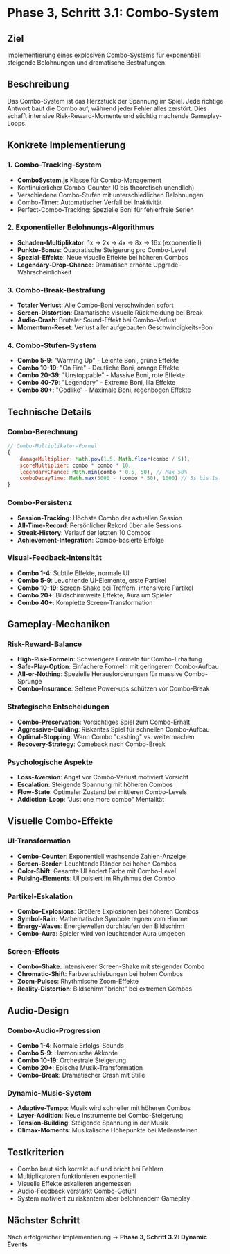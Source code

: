 # Phase 3, Schritt 3.1: Combo-System

## Ziel
Implementierung eines explosiven Combo-Systems für exponentiell steigende Belohnungen und dramatische Bestrafungen.

## Beschreibung
Das Combo-System ist das Herzstück der Spannung im Spiel. Jede richtige Antwort baut die Combo auf, während jeder Fehler alles zerstört. Dies schafft intensive Risk-Reward-Momente und süchtig machende Gameplay-Loops.

## Konkrete Implementierung

### 1. Combo-Tracking-System
- **ComboSystem.js** Klasse für Combo-Management
- Kontinuierlicher Combo-Counter (0 bis theoretisch unendlich)
- Verschiedene Combo-Stufen mit unterschiedlichen Belohnungen
- Combo-Timer: Automatischer Verfall bei Inaktivität
- Perfect-Combo-Tracking: Spezielle Boni für fehlerfreie Serien

### 2. Exponentieller Belohnungs-Algorithmus
- **Schaden-Multiplikator**: 1x → 2x → 4x → 8x → 16x (exponentiell)
- **Punkte-Bonus**: Quadratische Steigerung pro Combo-Level
- **Spezial-Effekte**: Neue visuelle Effekte bei höheren Combos
- **Legendary-Drop-Chance**: Dramatisch erhöhte Upgrade-Wahrscheinlichkeit

### 3. Combo-Break-Bestrafung
- **Totaler Verlust**: Alle Combo-Boni verschwinden sofort
- **Screen-Distortion**: Dramatische visuelle Rückmeldung bei Break
- **Audio-Crash**: Brutaler Sound-Effekt bei Combo-Verlust
- **Momentum-Reset**: Verlust aller aufgebauten Geschwindigkeits-Boni

### 4. Combo-Stufen-System
- **Combo 5-9**: "Warming Up" - Leichte Boni, grüne Effekte
- **Combo 10-19**: "On Fire" - Deutliche Boni, orange Effekte
- **Combo 20-39**: "Unstoppable" - Massive Boni, rote Effekte
- **Combo 40-79**: "Legendary" - Extreme Boni, lila Effekte
- **Combo 80+**: "Godlike" - Maximale Boni, regenbogen Effekte

## Technische Details

### Combo-Berechnung
```javascript
// Combo-Multiplikator-Formel
{
    damageMultiplier: Math.pow(1.5, Math.floor(combo / 5)),
    scoreMultiplier: combo * combo * 10,
    legendaryChance: Math.min(combo * 0.5, 50), // Max 50%
    comboDecayTime: Math.max(5000 - (combo * 50), 1000) // 5s bis 1s
}
```

### Combo-Persistenz
- **Session-Tracking**: Höchste Combo der aktuellen Session
- **All-Time-Record**: Persönlicher Rekord über alle Sessions
- **Streak-History**: Verlauf der letzten 10 Combos
- **Achievement-Integration**: Combo-basierte Erfolge

### Visual-Feedback-Intensität
- **Combo 1-4**: Subtile Effekte, normale UI
- **Combo 5-9**: Leuchtende UI-Elemente, erste Partikel
- **Combo 10-19**: Screen-Shake bei Treffern, intensivere Partikel
- **Combo 20+**: Bildschirmweite Effekte, Aura um Spieler
- **Combo 40+**: Komplette Screen-Transformation

## Gameplay-Mechaniken

### Risk-Reward-Balance
- **High-Risk-Formeln**: Schwierigere Formeln für Combo-Erhaltung
- **Safe-Play-Option**: Einfachere Formeln mit geringerem Combo-Aufbau
- **All-or-Nothing**: Spezielle Herausforderungen für massive Combo-Sprünge
- **Combo-Insurance**: Seltene Power-ups schützen vor Combo-Break

### Strategische Entscheidungen
- **Combo-Preservation**: Vorsichtiges Spiel zum Combo-Erhalt
- **Aggressive-Building**: Riskantes Spiel für schnellen Combo-Aufbau
- **Optimal-Stopping**: Wann Combo "cashing" vs. weitermachen
- **Recovery-Strategy**: Comeback nach Combo-Break

### Psychologische Aspekte
- **Loss-Aversion**: Angst vor Combo-Verlust motiviert Vorsicht
- **Escalation**: Steigende Spannung mit höheren Combos
- **Flow-State**: Optimaler Zustand bei mittleren Combo-Levels
- **Addiction-Loop**: "Just one more combo" Mentalität

## Visuelle Combo-Effekte

### UI-Transformation
- **Combo-Counter**: Exponentiell wachsende Zahlen-Anzeige
- **Screen-Border**: Leuchtende Ränder bei hohen Combos
- **Color-Shift**: Gesamte UI ändert Farbe mit Combo-Level
- **Pulsing-Elements**: UI pulsiert im Rhythmus der Combo

### Partikel-Eskalation
- **Combo-Explosions**: Größere Explosionen bei höheren Combos
- **Symbol-Rain**: Mathematische Symbole regnen vom Himmel
- **Energy-Waves**: Energiewellen durchlaufen den Bildschirm
- **Combo-Aura**: Spieler wird von leuchtender Aura umgeben

### Screen-Effects
- **Combo-Shake**: Intensiverer Screen-Shake mit steigender Combo
- **Chromatic-Shift**: Farbverschiebungen bei hohen Combos
- **Zoom-Pulses**: Rhythmische Zoom-Effekte
- **Reality-Distortion**: Bildschirm "bricht" bei extremen Combos

## Audio-Design

### Combo-Audio-Progression
- **Combo 1-4**: Normale Erfolgs-Sounds
- **Combo 5-9**: Harmonische Akkorde
- **Combo 10-19**: Orchestrale Steigerung
- **Combo 20+**: Epische Musik-Transformation
- **Combo-Break**: Dramatischer Crash mit Stille

### Dynamic-Music-System
- **Adaptive-Tempo**: Musik wird schneller mit höheren Combos
- **Layer-Addition**: Neue Instrumente bei Combo-Steigerung
- **Tension-Building**: Steigende Spannung in der Musik
- **Climax-Moments**: Musikalische Höhepunkte bei Meilensteinen

## Testkriterien
- Combo baut sich korrekt auf und bricht bei Fehlern
- Multiplikatoren funktionieren exponentiell
- Visuelle Effekte eskalieren angemessen
- Audio-Feedback verstärkt Combo-Gefühl
- System motiviert zu riskantem aber belohnendem Gameplay

## Nächster Schritt
Nach erfolgreicher Implementierung → **Phase 3, Schritt 3.2: Dynamic Events**
